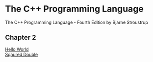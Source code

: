 # The C++ Programming Language
The C++ Programming Language - Fourth Edition by Bjarne Stroustrup

## Chapter 2
[Hello World](https://github.com/beef-erikson/TheCPlusPlusProgrammingLanguage/tree/master/Chapter2/HelloWorld)<br />
[Sqaured Double](https://github.com/beef-erikson/TheCPlusPlusProgrammingLanguage/tree/master/Chapter2/SquaredDouble)<br />
